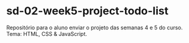 # sd-02-week5-project-todo-list
Repositório para o aluno enviar o projeto das semanas 4 e 5 do curso. Tema: HTML, CSS &amp; JavaScript.
